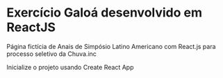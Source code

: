 # Exercício Galoá desenvolvido em ReactJS 
Página fictícia de Anais de Simpósio Latino Americano com React.js para processo seletivo da Chuva.inc

Inicialize o projeto usando Create React App
